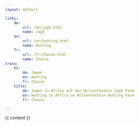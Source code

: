 ```yaml
---
layout: default

links:
    de:
        url: /de/jagd.html
        name: Jagd
    en:
        url: /en/hunting.html
        name: Hunting
    fr:
        url: /fr/chasse.html
        name: Chasse
trans:
    h1:
        de: Jagen
        en: Hunting
        fr: Chasse
    title:
        de: Jagen in Afrika auf der Wilsonfontein Jagd Farm
        en: Hunting in Africa on Wilsonfontein Hunting Farm
        fr: Chasse

---
```



{{ content }}
